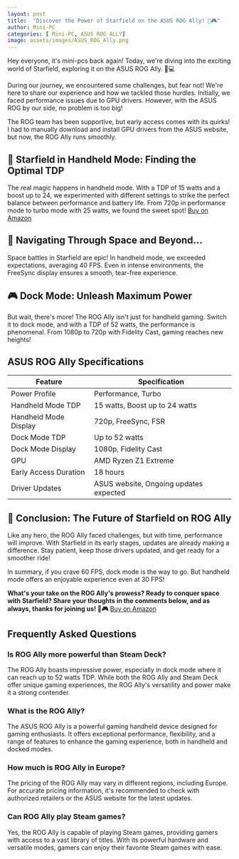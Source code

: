 ```yaml
---
layout: post
title:  "Discover the Power of Starfield on the ASUS ROG Ally! 🚀🎮"
author: Mini-PC
categories: [ Mini-PC, ASUS ROG ALLY]
image: assets/images/ASUS_ROG_Ally.png
---
```


Hey everyone, it's mini-pcs back again! Today, we're diving into the exciting world of Starfield, exploring it on the ASUS ROG Ally. 🌌💻

During our journey, we encountered some challenges, but fear not! We're here to share our experience and how we tackled those hurdles. Initially, we faced performance issues due to GPU drivers. However, with the ASUS ROG by our side, no problem is too big!

The ROG team has been supportive, but early access comes with its quirks! I had to manually download and install GPU drivers from the ASUS website, but now, the ROG Ally runs smoothly.


## 🌟 Starfield in Handheld Mode: Finding the Optimal TDP

The real magic happens in handheld mode. With a TDP of 15 watts and a boost up to 24, we experimented with different settings to strike the perfect balance between performance and battery life. From 720p in performance mode to turbo mode with 25 watts, we found the sweet spot! [Buy on Amazon](https://amzn.to/4bFULic)


## 🚀 Navigating Through Space and Beyond...

Space battles in Starfield are epic! In handheld mode, we exceeded expectations, averaging 40 FPS. Even in intense environments, the FreeSync display ensures a smooth, tear-free experience.

## 🎮 Dock Mode: Unleash Maximum Power

But wait, there's more! The ROG Ally isn't just for handheld gaming. Switch it to dock mode, and with a TDP of 52 watts, the performance is phenomenal. From 1080p to 720p with Fidelity Cast, gaming reaches new heights!

## ASUS ROG Ally Specifications

| Feature             | Specification                               |
|---------------------|---------------------------------------------|
| Power Profile       | Performance, Turbo                          |
| Handheld Mode TDP   | 15 watts, Boost up to 24 watts              |
| Handheld Mode Display | 720p, FreeSync, FSR                        |
| Dock Mode TDP       | Up to 52 watts                              |
| Dock Mode Display   | 1080p, Fidelity Cast                        |
| GPU                 | AMD Ryzen Z1 Extreme                        |
| Early Access Duration | 18 hours                                   |
| Driver Updates      | ASUS website, Ongoing updates expected      |


## 🌌 Conclusion: The Future of Starfield on ROG Ally

Like any hero, the ROG Ally faced challenges, but with time, performance will improve. With Starfield in its early stages, updates are already making a difference. Stay patient, keep those drivers updated, and get ready for a smoother ride!

In summary, if you crave 60 FPS, dock mode is the way to go. But handheld mode offers an enjoyable experience even at 30 FPS!

**What's your take on the ROG Ally's prowess? Ready to conquer space with Starfield? Share your thoughts in the comments below, and as always, thanks for joining us! 🚀🎮** [Buy on Amazon](https://amzn.to/4bFULic)


## Frequently Asked Questions

### Is ROG Ally more powerful than Steam Deck?

The ROG Ally boasts impressive power, especially in dock mode where it can reach up to 52 watts TDP. While both the ROG Ally and Steam Deck offer unique gaming experiences, the ROG Ally's versatility and power make it a strong contender.

### What is the ROG Ally?

The ASUS ROG Ally is a powerful gaming handheld device designed for gaming enthusiasts. It offers exceptional performance, flexibility, and a range of features to enhance the gaming experience, both in handheld and docked modes.

### How much is ROG Ally in Europe?

The pricing of the ROG Ally may vary in different regions, including Europe. For accurate pricing information, it's recommended to check with authorized retailers or the ASUS website for the latest updates.

### Can ROG Ally play Steam games?

Yes, the ROG Ally is capable of playing Steam games, providing gamers with access to a vast library of titles. With its powerful hardware and versatile modes, gamers can enjoy their favorite Steam games with ease.

